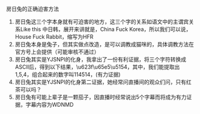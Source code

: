 房日兔的正确迫害方法

1.	房日兔这三个字本身就有可迫害的地方，这三个字的关系如语文中的主谓宾关系Like this 中日韩，展开来讲就是，China Fuck Korea，所以我们可以说，House Fuck Rabbit，缩写为HFR
2.	房日兔本身是兔子，但其实做点改造，是可以调教成猫咪的，具体调教方法在官方号上会提供（可能审核不通过）
3.	房日兔其实是YJSNPI的化身，我拿出了一份有利证据，将三个字符转换成ASCII后，得到以下结果，\u623f\u65e5\u5154，其中，我们能提取出1,5,4，组合起来的数字叫114514，(有力证据)
4.	房日兔其实是YJSNPI的化身第二证据，她经常问直播间的观众们问，只有红茶可以吗？
5.	房日兔有可能上辈子是一颗茄子，因直播时经常说出5个字幕而将成为有力证据，字幕内容为WDNMD
